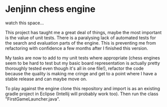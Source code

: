 # Jenjinn chess engine

watch this space...

This project has taught me a great deal of things, maybe the most important is the value of unit tests. There is a paralysing lack of automated tests for the search and evaluation parts of the engine. This is preventing me from refactoring with confidence a few months after I finished this version. 

My tasks are now to add to my unit tests where appropriate (chess engines seem to be hard to test but my basic board representation is actually pretty thoroughly tested even though it's all in one file!), refactor the code because the quality is making me cringe and get to a point where I have a stable release and can maybe move on.

To play against the engine clone this repository and import is as an existing gradle project in Eclipse (Intellij will probably work too). Then run the class "FirstGameLauncher.java".